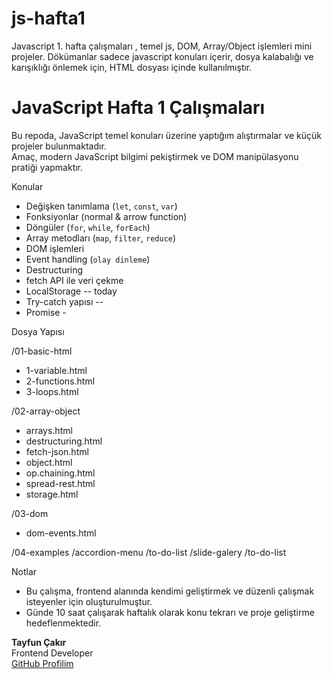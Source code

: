 # js-hafta1
Javascript 1. hafta çalışmaları , temel js, DOM, Array/Object işlemleri mini projeler.
Dökümanlar sadece javascript konuları içerir, dosya kalabalığı ve karışıklığı önlemek için,
HTML dosyası içinde kullanılmıştır.


# JavaScript Hafta 1 Çalışmaları

Bu repoda, JavaScript temel konuları üzerine yaptığım alıştırmalar ve küçük projeler bulunmaktadır.  
Amaç, modern JavaScript bilgimi pekiştirmek ve DOM manipülasyonu pratiği yapmaktır.

 Konular

- Değişken tanımlama (`let`, `const`, `var`)
- Fonksiyonlar (normal & arrow function)
- Döngüler (`for`, `while`, `forEach`)
- Array metodları (`map`, `filter`, `reduce`)
- DOM işlemleri
- Event handling (`olay dinleme`) 
- Destructuring
- fetch API ile veri çekme
- LocalStorage -- today
- Try-catch yapısı -- 
- Promise -



 Dosya Yapısı


/01-basic-html
  - 1-variable.html
  - 2-functions.html
  - 3-loops.html

/02-array-object
  - arrays.html
  - destructuring.html
  - fetch-json.html
  - object.html
  - op.chaining.html
  - spread-rest.html
  - storage.html

/03-dom
  - dom-events.html
    
/04-examples 
 /accordion-menu
 /to-do-list
 /slide-galery
 /to-do-list
 


 Notlar

- Bu çalışma, frontend alanında kendimi geliştirmek ve düzenli çalışmak isteyenler için oluşturulmuştur.
- Günde 10 saat çalışarak haftalık olarak konu tekrarı ve proje geliştirme hedeflenmektedir.



**Tayfun Çakır**  
Frontend Developer  
[GitHub Profilim](https://github.com/tayfuncakirr)

